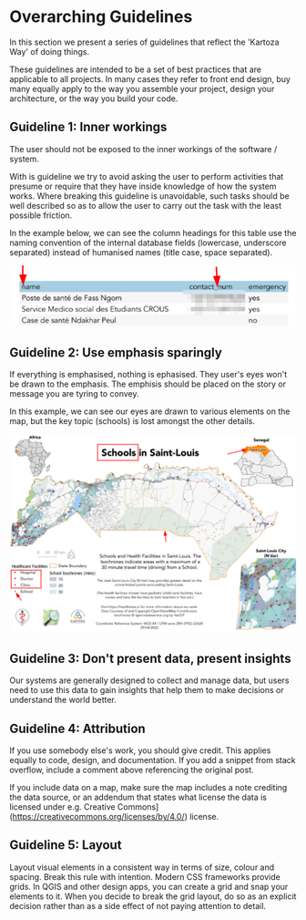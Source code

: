 # Overarching Guidelines

In this section we present a series of guidelines that reflect the 'Kartoza Way' of doing things.

These guidelines are intended to be a set of best practices that are applicable to all projects. In many cases they refer to front end design, buy many equally apply to the way you assemble your project, design your architecture, or the way you build your code.

## Guideline 1: Inner workings

The user should not be exposed to the inner workings of the software / system.

With is guideline we try to avoid asking the user to perform activities that presume or require that they have inside knowledge of how the system works. Where breaking this guideline is unavoidable, such tasks should be well described so as to allow the user to carry out the task with the least possible friction.

In the example below, we can see the column headings for this table use
the naming convention of the internal database fields (lowercase, underscore separated) instead of humanised names (title case, space separated).

![Inner Workings](../assets/images/inner_workings.png)

## Guideline 2: Use emphasis sparingly

If everything is emphasised, nothing is ephasised. They user's eyes won't be drawn to the emphasis. The emphisis should be placed on the story or message you are tyring to convey.

In this example, we can see our eyes are drawn to various elements on the map, but the key topic (schools) is lost amongst the other details.

![Emphasis](../assets/images/emphasis.png)

## Guideline 3: Don't present data, present insights

Our systems are generally designed to collect and manage data, but users need to use this data to gain insights that help them to make decisions or understand the world better.

## Guideline 4: Attribution

If you use somebody else's work, you should give credit. This applies equally to code, design, and documentation. If you add a snippet from stack overflow, include a comment above referencing the original post.

If you include data on a map, make sure the map includes a note crediting the data source, or an addendum that states what license the data is licensed under e.g. Creative Commons](<https://creativecommons.org/licenses/by/4.0/>) license.

## Guideline 5: Layout

Layout visual elements in a consistent way in terms of size, colour and spacing. Break this rule with intention. Modern CSS frameworks provide grids. In QGIS and other design apps, you can create a grid and snap your elements to it. When you decide to break the grid layout, do so as an explicit decision rather than as a side effect of not paying attention to detail.
